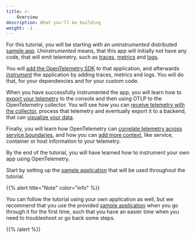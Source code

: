 ```yaml
---
title: >- 
    Overview
description: What you'll be building
weight: -1
---
```


For this tutorial, you will be starting with an _uninstrumented_ distributed [sample app](./sample-application/). _Uninstrumented_ means, that this
app will initially not have any code, that will emit telemetry, such as [traces](/docs/concepts/signals/traces), [metrics](/docs/concepts/signals/metrics) and [logs](/docs/concepts/signals/logs).

You will [add the OpenTelemetry SDK](./sdk-setup/code/) to that application, and afterwards [_instrument_](./add-telemetry/) the application by adding traces, metrics
and logs. You will do that, for your dependencies and for your custom code.

When you have successfully instrumented the app, you will learn how to [export your telemetry](./export-telemetry/) to the console and then using OTLP
to the OpenTelemetry collector. You will see how you can [receive telemetry with the collector](./collector-setup/), process that telemetry and eventually
export it to a backend, that can [visualize your data](./visualization/).

Finally, you will learn how OpenTelemetry can [correlate telemetry across service boundaries](./correlate-across-services/), and how you can [add more context](./add-context/), like service, container or
host information to your telemetry.

By the end of the tutorial, you will have learned how to instrument your own app using OpenTelemetry.

Start by setting up the [sample application](./sample-application/) that will be used throughout the tutorial.

{{% alert title="Note" color="info" %}}

You can follow the tutorial using your own application as well, but we recommend that you use the provided [sample application](./sample-application.md)
when you go through it for the first time, such that you have an easier time when you need to troubleshoot or go back some steps.

{{% /alert %}}